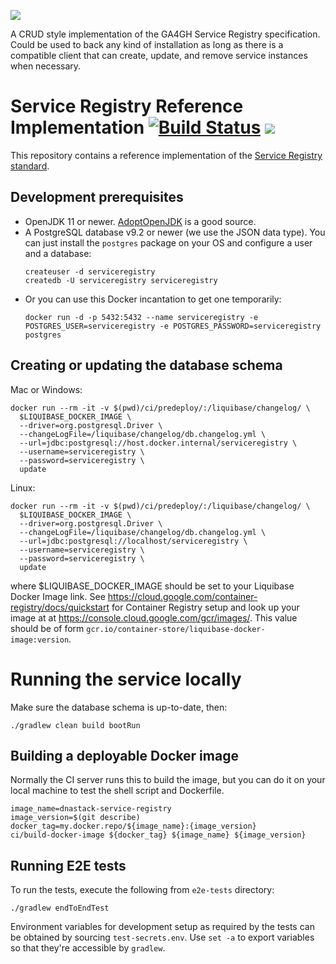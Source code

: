 ![](https://www.ga4gh.org/wp-content/themes/ga4gh-theme/gfx/GA-logo-horizontal-tag-RGB.svg)

A CRUD style implementation of the GA4GH Service Registry specification. Could be used to back any kind of installation
as long as there is a compatible client that can create, update, and remove service instances when necessary.

# Service Registry Reference Implementation [![Build Status](https://travis-ci.org/ga4gh-discovery/ga4gh-service-registry-impl.svg?branch=develop)](https://travis-ci.org/ga4gh-discovery/ga4gh-service-registry-impl) [![](https://img.shields.io/badge/license-Apache%202-blue.svg)](https://raw.githubusercontent.com/ga4gh-discovery/ga4gh-service-registry-impl/develop/LICENSE)

This repository contains a reference implementation of the [Service Registry standard](https://github.com/ga4gh-discovery/ga4gh-service-registry/).

## Development prerequisites

* OpenJDK 11 or newer. [AdoptOpenJDK](https://adoptopenjdk.net/) is a good source.
* A PostgreSQL database v9.2 or newer (we use the JSON data type). You can just install the `postgres` package on
    your OS and configure a user and a database:
    ```
    createuser -d serviceregistry
    createdb -U serviceregistry serviceregistry
    ```
* Or you can use this Docker incantation to get one temporarily:
    ```
    docker run -d -p 5432:5432 --name serviceregistry -e POSTGRES_USER=serviceregistry -e POSTGRES_PASSWORD=serviceregistry postgres
    ```

## Creating or updating the database schema

Mac or Windows:
```
docker run --rm -it -v $(pwd)/ci/predeploy/:/liquibase/changelog/ \
  $LIQUIBASE_DOCKER_IMAGE \
  --driver=org.postgresql.Driver \
  --changeLogFile=/liquibase/changelog/db.changelog.yml \
  --url=jdbc:postgresql://host.docker.internal/serviceregistry \
  --username=serviceregistry \
  --password=serviceregistry \
  update
```

Linux:
```
docker run --rm -it -v $(pwd)/ci/predeploy/:/liquibase/changelog/ \
  $LIQUIBASE_DOCKER_IMAGE \
  --driver=org.postgresql.Driver \
  --changeLogFile=/liquibase/changelog/db.changelog.yml \
  --url=jdbc:postgresql://localhost/serviceregistry \
  --username=serviceregistry \
  --password=serviceregistry \
  update
```

where $LIQUIBASE_DOCKER_IMAGE should be set to your Liquibase Docker Image link. See https://cloud.google.com/container-registry/docs/quickstart for Container Registry setup and look up your image at at https://console.cloud.google.com/gcr/images/. This value should be of form `gcr.io/container-store/liquibase-docker-image:version`.

# Running the service locally

Make sure the database schema is up-to-date, then:

```
./gradlew clean build bootRun
```

## Building a deployable Docker image

Normally the CI server runs this to build the image, but you can do it on your local machine
to test the shell script and Dockerfile.

```shell script
image_name=dnastack-service-registry
image_version=$(git describe)
docker_tag=my.docker.repo/${image_name}:{image_version}
ci/build-docker-image ${docker_tag} ${image_name} ${image_version}
```

## Running E2E tests

To run the tests, execute the following from `e2e-tests` directory:

```
./gradlew endToEndTest
```

Environment variables for development setup as required by the tests can be obtained by sourcing `test-secrets.env`. Use `set -a` to export variables so that they're accessible by `gradlew`.
